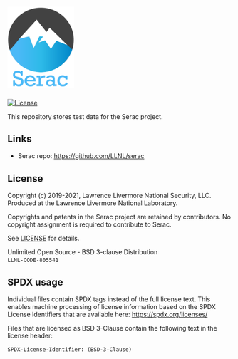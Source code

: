 # <img src="https://github.com/llnl/serac/blob/develop/share/serac/logo/serac-logo-blue.png?raw=true" width="150" alt="Serac"/>

[![License](https://img.shields.io/badge/license-BSD%203--Clause-blue.svg)](./LICENSE)

This repository stores test data for the Serac project.

Links
-----

 * Serac repo: https://github.com/LLNL/serac

License
-------

Copyright (c) 2019-2021, Lawrence Livermore National Security, LLC. 
Produced at the Lawrence Livermore National Laboratory.

Copyrights and patents in the Serac project are retained by contributors.
No copyright assignment is required to contribute to Serac.

See [LICENSE](./LICENSE) for details.

Unlimited Open Source - BSD 3-clause Distribution  
`LLNL-CODE-805541`

SPDX usage
-----------

Individual files contain SPDX tags instead of the full license text.
This enables machine processing of license information based on the SPDX
License Identifiers that are available here: https://spdx.org/licenses/

Files that are licensed as BSD 3-Clause contain the following
text in the license header:

    SPDX-License-Identifier: (BSD-3-Clause)
